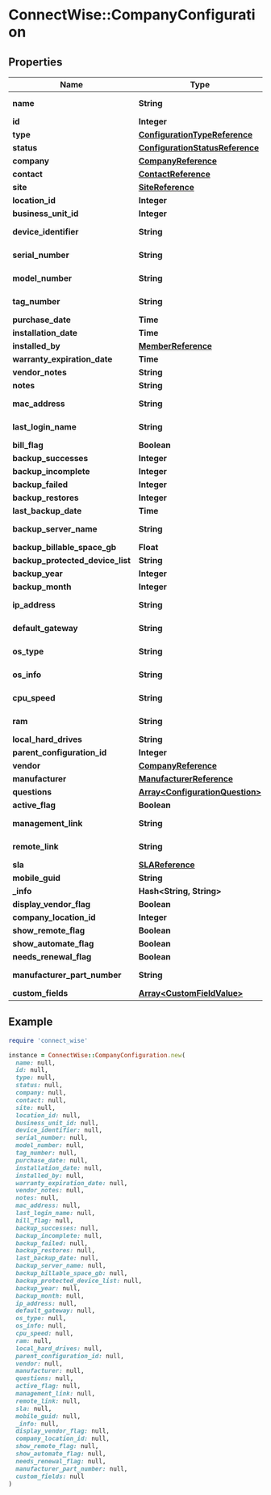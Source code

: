 # ConnectWise::CompanyConfiguration

## Properties

| Name | Type | Description | Notes |
| ---- | ---- | ----------- | ----- |
| **name** | **String** |  Max length: 100; |  |
| **id** | **Integer** |  | [optional] |
| **type** | [**ConfigurationTypeReference**](ConfigurationTypeReference.md) |  | [optional] |
| **status** | [**ConfigurationStatusReference**](ConfigurationStatusReference.md) |  | [optional] |
| **company** | [**CompanyReference**](CompanyReference.md) |  | [optional] |
| **contact** | [**ContactReference**](ContactReference.md) |  | [optional] |
| **site** | [**SiteReference**](SiteReference.md) |  | [optional] |
| **location_id** | **Integer** |  | [optional] |
| **business_unit_id** | **Integer** |  | [optional] |
| **device_identifier** | **String** |  Max length: 100; | [optional] |
| **serial_number** | **String** |  Max length: 250; | [optional] |
| **model_number** | **String** |  Max length: 50; | [optional] |
| **tag_number** | **String** |  Max length: 50; | [optional] |
| **purchase_date** | **Time** |  | [optional] |
| **installation_date** | **Time** |  | [optional] |
| **installed_by** | [**MemberReference**](MemberReference.md) |  | [optional] |
| **warranty_expiration_date** | **Time** |  | [optional] |
| **vendor_notes** | **String** |  | [optional] |
| **notes** | **String** |  | [optional] |
| **mac_address** | **String** |  Max length: 25; | [optional] |
| **last_login_name** | **String** |  Max length: 100; | [optional] |
| **bill_flag** | **Boolean** |  | [optional] |
| **backup_successes** | **Integer** |  | [optional] |
| **backup_incomplete** | **Integer** |  | [optional] |
| **backup_failed** | **Integer** |  | [optional] |
| **backup_restores** | **Integer** |  | [optional] |
| **last_backup_date** | **Time** |  | [optional] |
| **backup_server_name** | **String** |  Max length: 50; | [optional] |
| **backup_billable_space_gb** | **Float** |  | [optional] |
| **backup_protected_device_list** | **String** |  | [optional] |
| **backup_year** | **Integer** |  | [optional] |
| **backup_month** | **Integer** |  | [optional] |
| **ip_address** | **String** |  Max length: 50; | [optional] |
| **default_gateway** | **String** |  Max length: 50; | [optional] |
| **os_type** | **String** |  Max length: 250; | [optional] |
| **os_info** | **String** |  Max length: 250; | [optional] |
| **cpu_speed** | **String** |  Max length: 100; | [optional] |
| **ram** | **String** |  Max length: 25; | [optional] |
| **local_hard_drives** | **String** |  | [optional] |
| **parent_configuration_id** | **Integer** |  | [optional] |
| **vendor** | [**CompanyReference**](CompanyReference.md) |  | [optional] |
| **manufacturer** | [**ManufacturerReference**](ManufacturerReference.md) |  | [optional] |
| **questions** | [**Array&lt;ConfigurationQuestion&gt;**](ConfigurationQuestion.md) |  | [optional] |
| **active_flag** | **Boolean** |  | [optional] |
| **management_link** | **String** |  Max length: 1000; | [optional] |
| **remote_link** | **String** |  Max length: 1000; | [optional] |
| **sla** | [**SLAReference**](SLAReference.md) |  | [optional] |
| **mobile_guid** | **String** |  | [optional] |
| **_info** | **Hash&lt;String, String&gt;** |  | [optional] |
| **display_vendor_flag** | **Boolean** |  | [optional] |
| **company_location_id** | **Integer** |  | [optional] |
| **show_remote_flag** | **Boolean** |  | [optional] |
| **show_automate_flag** | **Boolean** |  | [optional] |
| **needs_renewal_flag** | **Boolean** |  | [optional] |
| **manufacturer_part_number** | **String** |  Max length: 50; | [optional] |
| **custom_fields** | [**Array&lt;CustomFieldValue&gt;**](CustomFieldValue.md) |  | [optional] |

## Example

```ruby
require 'connect_wise'

instance = ConnectWise::CompanyConfiguration.new(
  name: null,
  id: null,
  type: null,
  status: null,
  company: null,
  contact: null,
  site: null,
  location_id: null,
  business_unit_id: null,
  device_identifier: null,
  serial_number: null,
  model_number: null,
  tag_number: null,
  purchase_date: null,
  installation_date: null,
  installed_by: null,
  warranty_expiration_date: null,
  vendor_notes: null,
  notes: null,
  mac_address: null,
  last_login_name: null,
  bill_flag: null,
  backup_successes: null,
  backup_incomplete: null,
  backup_failed: null,
  backup_restores: null,
  last_backup_date: null,
  backup_server_name: null,
  backup_billable_space_gb: null,
  backup_protected_device_list: null,
  backup_year: null,
  backup_month: null,
  ip_address: null,
  default_gateway: null,
  os_type: null,
  os_info: null,
  cpu_speed: null,
  ram: null,
  local_hard_drives: null,
  parent_configuration_id: null,
  vendor: null,
  manufacturer: null,
  questions: null,
  active_flag: null,
  management_link: null,
  remote_link: null,
  sla: null,
  mobile_guid: null,
  _info: null,
  display_vendor_flag: null,
  company_location_id: null,
  show_remote_flag: null,
  show_automate_flag: null,
  needs_renewal_flag: null,
  manufacturer_part_number: null,
  custom_fields: null
)
```

